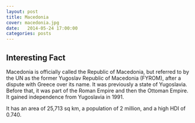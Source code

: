 ```yaml
---
layout: post
title: Macedonia
cover: macedonia.jpg
date:   2014-05-24 17:00:00
categories: posts
---
```


## Interesting Fact

Macedonia is officially called the Republic of Macedonia, but referred to by the UN as the former Yugoslav Republic of Macedonia (FYROM), after a dispute with Greece over its name. It was previously a state of Yugoslavia. Before that, it was part of the Roman Empire and then the Ottoman Empire. It gained independence from Yugoslavia in 1991. 

It has an area of 25,713 sq km, a population of 2 million, and a high HDI of 0.740. 